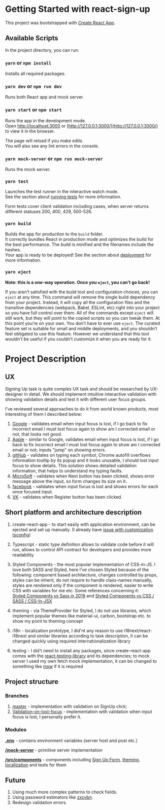 
# Getting Started with react-sign-up

This project was bootstrapped with [Create React App](https://github.com/facebook/create-react-app).

## Available Scripts

In the project directory, you can run:

### `yarn` or `npm install`

Installs all required packages.

### `yarn dev` or `npm run dev`

Runs both React app and mock server.

### `yarn start` or `npm start`

Runs the app in the development mode.\
Open [http://localhost:3000](http://localhost:3000) or [http://127.0.0.1:3000/](http://127.0.0.1:3000/) to view it in the browser.

The page will reload if you make edits.\
You will also see any lint errors in the console.

### `yarn mock-server` or `npm run mock-server`

Runs the mock server.

### `yarn test`

Launches the test runner in the interactive watch mode.\
See the section about [running tests](https://facebook.github.io/create-react-app/docs/running-tests) for more information.

Form tests cover client validation including cases, when server returns different statuses 200, 400, 429, 500-526.

### `yarn build`

Builds the app for production to the `build` folder.\
It correctly bundles React in production mode and optimizes the build for the best performance.
The build is minified and the filenames include the hashes.\
Your app is ready to be deployed!
See the section about [deployment](https://facebook.github.io/create-react-app/docs/deployment) for more information.

### `yarn eject`

**Note: this is a one-way operation. Once you `eject`, you can’t go back!**

If you aren’t satisfied with the build tool and configuration choices, you can `eject` at any time. This command will remove the single build dependency from your project. Instead, it will copy all the configuration files and the transitive dependencies (webpack, Babel, ESLint, etc) right into your project so you have full control over them. All of the commands except `eject` will still work, but they will point to the copied scripts so you can tweak them. At this point you’re on your own. You don’t have to ever use `eject`. The curated feature set is suitable for small and middle deployments, and you shouldn’t feel obligated to use this feature. However we understand that this tool wouldn’t be useful if you couldn’t customize it when you are ready for it.


# Project Description

## UX

Signing Up task is quite complex UX task and should be researched by UX-designer in detail. We should implement intuitive interactive validation with showing validation details and test it with different user focus groups.

I've reviewed several approaches to do it from world known products, most interesting of them I described below:
1) [Google](https://accounts.google.com/signup/v2/webcreateaccount?continue=https%3A%2F%2Faccounts.google.com%2FManageAccount%3Fnc%3D1&gmb=exp&biz=false&flowName=GlifWebSignIn&flowEntry=SignUp) - validates email when input focus is lost, if I go back to fix incorrect email I must lost focus again to show am I corrected email or not, that looks not good.
2) [Apple](https://appleid.apple.com/account) - similar to Google, validates email when input focus is lost, if I go back to fix incorrect email I must lost focus again to show am I corrected email or not; inputs "jump" on showing errors.
3) [gitHub](https://github.com/join) - validates on typing each symbol, Chrome autofill overflows information tooltip by its popup and it looks unusable, I should lost input focus to show details. This solution shows detailed validation information, that helps to understand my typing faults.
4) [MicroSoft](https://signup.live.com/signup?wa=wsignin1.0&rpsnv=13&rver=7.3.6963.0&wp=MBI_SSL&wreply=https%3a%2f%2fwww.microsoft.com%2fru-ru%2f&id=74335&aadredir=1&contextid=BC78EB1BD6E62EA6&bk=1623145272&uiflavor=web&lic=1&mkt=RU-RU&lc=1049&uaid=0c37966ce84a420fa67cfebda55d0cbc) -  validates when Next button has been clicked, shows error message above the input, so form changes its size on it.
5) [facebook](https://www.facebook.com/) - validates when input focus is lost and shows errors for each once focused input.
6) [VK](https://vk.com/) - validates when Register button has been clicked.


## Short platform and architecture description

1) create-react-app - to start easily with application environment, can be ejected and set up manually.
(I already have [issue with customization tsconfig](https://github.com/facebook/create-react-app/issues/8909))

2) Typescript - static type definition allows to validate code before it will run, allows to control API contract for developers and provides more readability

3) Styled Components - the most popular implementation of CSS-in-JS. 
I love both SASS and Styled, here I've chosen Styled because of the following:
component based architecture, changes controlled by props, styles can be inherit, do not require to handle class-names manually, styles are rendered only if the component is rendered, easier to write CSS with variables for me etc.
Some references concerning it:\
[Styled Components vs Sass in 2019](https://itnext.io/css-in-js-vs-pre-post-processors-in-2019-8b1e20c066ed) and
[Styled Components vs CSS / SASS / CSS-In-JSX](https://binyamin.medium.com/styled-components-vs-css-sass-css-in-jsx-c3c9268e8945)

4) theming - via ThemeProvider for Styled, I do not use libraries, which implement popular themes like material-ui, carbon, bootstrap etc. to show my point to theming concept

5) i18n - localization prototype, I did'nt any reason to use i18next/react-i18next and similar libraries according to task description, it can be changed quickly using required internationalization library

6) testing - I did't need to install any packages, since create-react-app comes with the [react-testing-library](https://www.npmjs.com/package/@testing-library/react) and its dependencies; to mock server I used my own fetch mock implementation, it can be changed to something like [msw](https://www.npmjs.com/package/msw) if it is required


## Project structure

### Branches
1) [master](https://github.com/PoltP/react-sign-up/tree/master) - implementation with validation on SignUp click;
2) [Validation-on-lost-focus](https://github.com/PoltP/react-sign-up/tree/Validation-on-lost-focus) - implementation with validation when input focus is lost, I personally prefer it.

### Modules

**[.env](https://github.com/PoltP/react-sign-up/blob/master/.env)** - contains environment variables (server host and post etc.)

**[/mock-server](https://github.com/PoltP/react-sign-up/tree/master/mock-server)** - primitive server implementation

**[/src/components](https://github.com/PoltP/react-sign-up/tree/master/src/components)** - components including [Sign Up Form](https://github.com/PoltP/react-sign-up/tree/master/src/components/form), [theming](https://github.com/PoltP/react-sign-up/tree/master/src/components/theming), [localization](https://github.com/PoltP/react-sign-up/tree/master/src/components/localization) and tests for them


## Future

1) Using much more complex patterns to check fields.
2) Using password estimators like [zxcvbn](https://www.npmjs.com/package/zxcvbn).
3) Redesign validation errors.